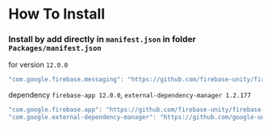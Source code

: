 # How To Install

### Install by add directly in `manifest.json` in folder `Packages/manifest.json`


for version `12.0.0`
```csharp
"com.google.firebase.messaging": "https://github.com/firebase-unity/firebase-messaging.git#12.0.0",
```


dependency `firebase-app 12.0.0`, `external-dependency-manager 1.2.177`
```csharp
"com.google.firebase.app": "https://github.com/firebase-unity/firebase-app.git#12.0.0",
"com.google.external-dependency-manager": "https://github.com/google-unity/external-dependency-manager.git#1.2.177",
```